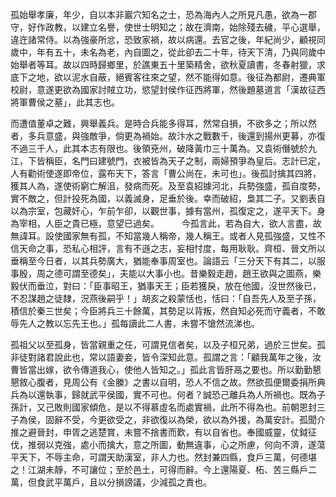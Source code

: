 孤始舉孝廉，年少，自以本非巖穴知名之士，恐為海內人之所見凡愚，欲為一郡守，好作政教，以建立名譽，使世士明知之；故在濟南，始除殘去穢，平心選舉，違迕諸常侍。以為強豪所忿，恐致家禍，故以病還。去官之後，年紀尚少，顧視同歲中，年有五十，未名為老，內自圖之，從此卻去二十年，待天下清，乃與同歲中始舉者等耳。故以四時歸鄉里，於譙東五十里築精舍，欲秋夏讀書，冬春射獵，求底下之地，欲以泥水自蔽，絕賓客往來之望，然不能得如意。後征為都尉，遷典軍校尉，意遂更欲為國家討賊立功，慾望封侯作征西將軍，然後題墓道言「漢故征西將軍曹侯之墓」，此其志也。

而遭值董卓之難，興舉義兵。是時合兵能多得耳，然常自損，不欲多之；所以然者，多兵意盛，與強敵爭，倘更為禍始。故汴水之戰數千，後還到揚州更募，亦復不過三千人，此其本志有限也。後領兗州，破降黃巾三十萬為。又袁術僭號於九江，下皆稱臣，名門曰建號門，衣被皆為天子之制，兩婦預爭為皇后。志計已定，人有勸術使遂即帝位，露布天下，答言「曹公尚在，未可也」。後孤討擒其四將，獲其人為，遂使術窮亡解沮，發病而死。及至袁紹據河北，兵勢強盛，孤自度勢，實不敵之，但計投死為國，以義滅身，足垂於後。幸而破紹，梟其二子。又劉表自以為宗室，包藏奸心，乍前乍卻，以觀世事，據有當州，孤復定之，遂平天下。身為宰相，人臣之貴已極，意望已過矣。 　　 今孤言此，若為自大，欲人言盡，故無諱耳。設使國家無有孤，不知當幾人稱帝，幾人稱王。或者人見孤強盛，又性不信天命之事，恐私心相評，言有不遜之志，妄相忖度，每用耿耿。齊桓、晉文所以垂稱至今日者，以其兵勢廣大，猶能奉事周室也。論語云「三分天下有其二，以服事殷，周之德可謂至德矣」，夫能以大事小也。昔樂毅走趙，趙王欲與之圖燕，樂毅伏而垂泣，對曰：「臣事昭王，猶事天王；臣若獲戾，放在他國，沒世然後已，不忍謀趙之徒隸，況燕後嗣乎！」胡亥之殺蒙恬也，恬曰：「自吾先人及至子孫，積信於秦三世矣；今臣將兵三十餘萬，其勢足以背叛，然自知必死而守義者，不敢辱先人之教以忘先王也。」孤每讀此二人書，未嘗不愴然流涕也。

孤祖父以至孤身，皆當親重之任，可謂見信者矣，以及子桓兄弟，過於三世矣。孤非徒對諸君說此也，常以語妻妾，皆令深知此意。孤謂之言：「顧我萬年之後，汝曹皆當出嫁，欲令傳道我心，使他人皆知之。」孤此言皆肝鬲之要也。所以勤勤懇懇敘心腹者，見周公有《金縢》之書以自明，恐人不信之故。然欲孤便爾委捐所典兵為以還執事，歸就武平侯國，實不可也。何者？誠恐己離兵為人所禍也。既為子孫計，又己敗則國家傾危，是以不得慕虛名而處實禍，此所不得為也。前朝恩封三子為侯，固辭不受，今更欲受之，非欲復以為榮，欲以為外援，為萬安計。孤聞介推之避晉封，申胥之逃楚賞，未嘗不捨書而歎，有以自省也。奉國威靈，仗鉞征伐，推弱以克強，處小而擒大，意之所圖，動無違事，心之所慮，何向不濟，遂蕩平天下，不辱主命，可謂天助漢室，非人力也。然封兼四縣，食戶三萬，何德堪之！江湖未靜，不可讓位；至於邑土，可得而辭。今上還陽夏、柘、苦三縣戶二萬，但食武平萬戶，且以分損謗議，少減孤之責也。
